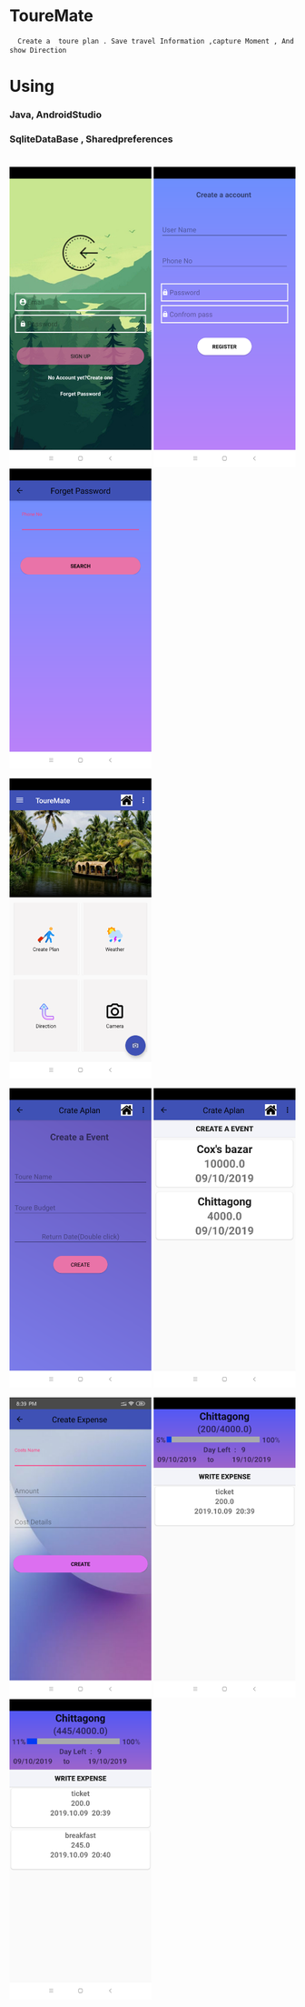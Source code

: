 
#   ToureMate

      Create a  toure plan . Save travel Information ,capture Moment , And show Direction


 #   Using  
 ### Java, AndroidStudio
 ### SqliteDataBase , Sharedpreferences


#



<img src="images/Screenshot_2019-10-09-20-36-32-386_com.example.user.touremate.png" width="250" hight="600" >          <img 
src="images/Screenshot_2019-10-09-20-36-38-944_com.example.user.touremate.png" width="250" hight="600" >               <img 
src="images/Screenshot_2019-10-09-20-36-49-417_com.example.user.touremate.png" width="250" hight="600" >

<img src="images/Screenshot_2019-10-09-20-37-17-796_com.example.user.touremate.png" width="250" hight="600" > 
 
<img src="images/Screenshot_2019-10-09-20-38-29-146_com.example.user.touremate.png" width="250" hight="600" >          <img 
src="images/Screenshot_2019-10-09-20-39-30-395_com.example.user.touremate.png" width="250" hight="600" >               


<img src="images/Screenshot_2019-10-09-20-39-42-105_com.example.user.touremate.png" width="250" hight="600" >          <img 
src="images/Screenshot_2019-10-09-20-40-05-525_com.example.user.touremate.png" width="250" hight="600" >           <img 
src="images/Screenshot_2019-10-09-20-40-29-065_com.example.user.touremate.png" width="250" hight="600" >
